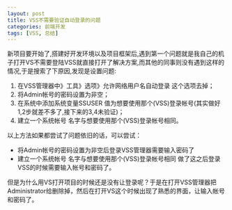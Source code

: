 ```yaml
---
layout: post
title: VSS不需要验证自动登录的问题
categories: 前端开发
tags: [VSS, 总结]
---
```

新项目要开始了,搭建好开发环境以及项目框架后,遇到第一个问题就是我自己的机子打开VS不需要登陆VSS就直接打开了解决方案,而其他的同事则没有遇到这样的情况,于是搜索了下原因,发现是设置问题:

1. 在VSS管理器中》工具》选项》允许网络用户名自动登录 这个选项去掉；
2. 将Admin帐号的密码设置为非空；
3. 在系统中添加系统变量SSUSER 值为想要使用那个(VSS)登录帐号(其实做好1,2步就差不多了,接下来的3,4未验证)；
4. 建立一个系统帐号 名字与想要使用那个(VSS)登录帐号相同。

以上方法如果都尝试了问题依旧的话，可以尝试：

- 将Admin帐号的密码设置为非空后登录VSS管理器需要输入密码了
- 建立一个系统帐号 名字与想要使用那个(VSS)登录帐号相同 做了这之后登录VSS的时候需要输入帐号和密码了。

但是为什么用VS打开项目的时候还是没有让登录呢？于是在打开VSS管理器把Administrator给删除掉，然后在打开VS这个时候出现了熟悉的界面，让输入帐号和密码了。